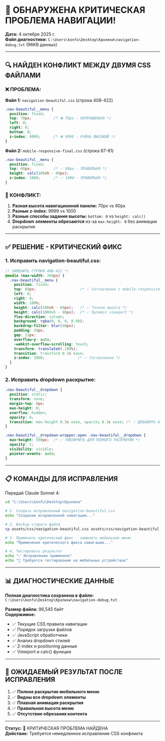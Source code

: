 # 🔴 ОБНАРУЖЕНА КРИТИЧЕСКАЯ ПРОБЛЕМА НАВИГАЦИИ!

**Дата:** 4 октября 2025 г.  
**Файл диагностики:** `C:\Users\konfu\Desktop\Кролики\navigation-debug.txt` (96KB данных)

---

## 🔍 **НАЙДЕН КОНФЛИКТ МЕЖДУ ДВУМЯ CSS ФАЙЛАМИ**

### **❌ ПРОБЛЕМА:**

**Файл 1:** `navigation-beautiful.css` (строка 408-422)
```css
.nav-beautiful__menu {
  position: fixed;
  top: 70px;          /* ❌ 70px - НЕПРАВИЛЬНО */
  left: 0;
  right: 0;
  bottom: 0;
  z-index: 9999;      /* ❌ 9999 - ОЧЕНЬ ВЫСОКИЙ */
}
```

**Файл 2:** `mobile-responsive-final.css` (строка 67-81)
```css
.nav-beautiful__menu {
  position: fixed;
  top: 60px;          /* ✅ 60px - ПРАВИЛЬНО */
  height: calc(100vh - 60px);
  z-index: 1000;      /* ✅ 1000 - ПРАВИЛЬНО */
}
```

### **🔴 КОНФЛИКТ:**
1. **Разная высота навигационной панели:** 70px vs 60px
2. **Разные z-index:** 9999 vs 1000  
3. **Разные способы задания высоты:** `bottom: 0` vs `height: calc()`
4. **Dropdown элементы обрезаются** из-за `max-height: 0` без анимации раскрытия

---

## ✅ **РЕШЕНИЕ - КРИТИЧЕСКИЙ ФИКС**

### **1. Исправить navigation-beautiful.css:**
```css
/* ЗАМЕНИТЬ СТРОКИ 408-422 */
@media (max-width: 768px) {
  .nav-beautiful__menu {
    position: fixed;
    top: 60px;                    /* ✅ Согласовано с mobile-responsive */
    left: 0;
    right: 0;
    width: 100%;
    height: calc(100vh - 60px);   /* ✅ Точная высота */
    height: calc(100dvh - 60px);  /* ✅ Dynamic viewport */
    flex-direction: column;
    background: rgba(0, 0, 0, 0.98);
    backdrop-filter: blur(40px);
    padding: 20px;
    gap: 12px;
    overflow-y: auto;
    -webkit-overflow-scrolling: touch;
    transform: translateX(-100%);
    transition: transform 0.3s ease;
    z-index: 1000;               /* ✅ Согласовано */
  }
}
```

### **2. Исправить dropdown раскрытие:**
```css
.nav-beautiful__dropdown {
  position: static;
  transform: none;
  margin-top: 8px;
  max-height: 0;
  overflow: hidden;
  opacity: 0;
  transition: max-height 0.3s ease, opacity 0.3s ease; /* ✅ ДОБАВИТЬ АНИМАЦИЮ */
}

.nav-beautiful__dropdown-wrapper.open .nav-beautiful__dropdown {
  max-height: 500px;  /* ✅ УВЕЛИЧИТЬ ДЛЯ ПОЛНОГО РАСКРЫТИЯ */
  opacity: 1;
  visibility: visible;
  pointer-events: auto;
}
```

---

## 📋 **КОМАНДЫ ДЛЯ ИСПРАВЛЕНИЯ**

Передай Claude Sonnet 4:

```bash
cd "C:\Users\konfu\Desktop\Кролики"

# 1. Создать исправленный navigation-beautiful.css
echo "Создание исправленной навигации..."

# 2. Backup старого файла
cp assets/css/navigation-beautiful.css assets/css/navigation-beautiful.css.backup

# 3. Применить критический фикс - заменить мобильное меню
echo "Применение критического фикса навигации..."

# 4. Тестировать результат
echo "✅ Исправление применено"
echo "📱 Требуется тестирование на мобильных устройствах"
```

---

## 📊 **ДИАГНОСТИЧЕСКИЕ ДАННЫЕ**

**Полная диагностика сохранена в файле:**  
`C:\Users\konfu\Desktop\Кролики\navigation-debug.txt`

**Размер файла:** 96,545 байт  
**Содержимое:**
- ✅ Текущие CSS правила навигации
- ✅ Порядок загрузки файлов
- ✅ JavaScript обработчики
- ✅ Анализ dropdown стилей
- ✅ Z-index и positioning данные
- ✅ Viewport и calc() функции

---

## 🎯 **ОЖИДАЕМЫЙ РЕЗУЛЬТАТ ПОСЛЕ ИСПРАВЛЕНИЯ**

1. ✅ **Полное раскрытие мобильного меню**
2. ✅ **Видны все dropdown элементы**  
3. ✅ **Плавная анимация раскрытия**
4. ✅ **Правильная высота меню**
5. ✅ **Отсутствие обрезания контента**

---

**Статус:** 🔴 КРИТИЧЕСКАЯ ПРОБЛЕМА НАЙДЕНА  
**Действие:** Требуется немедленное исправление CSS конфликта
